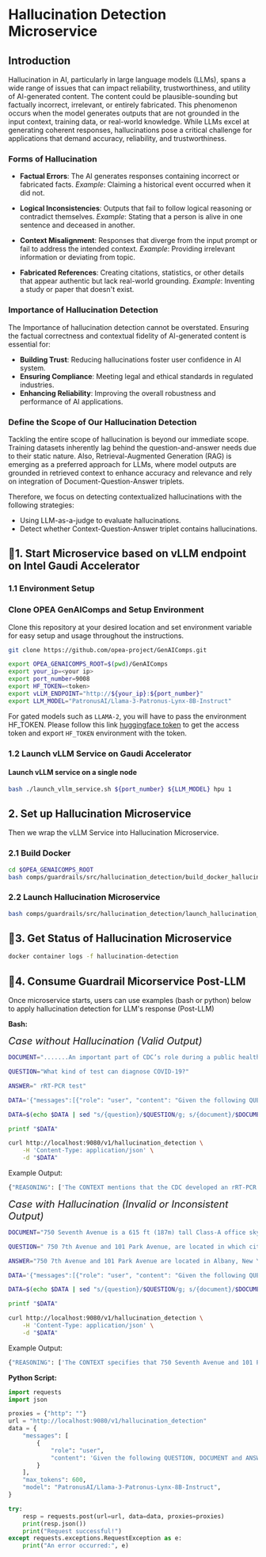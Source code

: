 # Hallucination Detection Microservice

## Introduction

Hallucination in AI, particularly in large language models (LLMs), spans a wide range of issues that can impact reliability, trustworthiness, and utility of AI-generated content. The content could be plausible-sounding but factually incorrect, irrelevant, or entirely fabricated. This phenomenon occurs when the model generates outputs that are not grounded in the input context, training data, or real-world knowledge. While LLMs excel at generating coherent responses, hallucinations pose a critical challenge for applications that demand accuracy, reliability, and trustworthiness.

### Forms of Hallucination

- **Factual Errors**: The AI generates responses containing incorrect or fabricated facts. _Example_: Claiming a historical event occurred when it did not.

- **Logical Inconsistencies**: Outputs that fail to follow logical reasoning or contradict themselves. _Example_: Stating that a person is alive in one sentence and deceased in another.

- **Context Misalignment**: Responses that diverge from the input prompt or fail to address the intended context. _Example_: Providing irrelevant information or deviating from topic.

- **Fabricated References**: Creating citations, statistics, or other details that appear authentic but lack real-world grounding. _Example_: Inventing a study or paper that doesn't exist.

### Importance of Hallucination Detection

The Importance of hallucination detection cannot be overstated. Ensuring the factual correctness and contextual fidelity of AI-generated content is essential for:

- **Building Trust**: Reducing hallucinations foster user confidence in AI system.
- **Ensuring Compliance**: Meeting legal and ethical standards in regulated industries.
- **Enhancing Reliability**: Improving the overall robustness and performance of AI applications.

### Define the Scope of Our Hallucination Detection

Tackling the entire scope of hallucination is beyond our immediate scope. Training datasets inherently lag behind the question-and-answer needs due to their static nature. Also, Retrieval-Augmented Generation (RAG) is emerging as a preferred approach for LLMs, where model outputs are grounded in retrieved context to enhance accuracy and relevance and rely on integration of Document-Question-Answer triplets.

Therefore, we focus on detecting contextualized hallucinations with the following strategies:

- Using LLM-as-a-judge to evaluate hallucinations.
- Detect whether Context-Question-Answer triplet contains hallucinations.

## 🚀1. Start Microservice based on vLLM endpoint on Intel Gaudi Accelerator

### 1.1 Environment Setup

### Clone OPEA GenAIComps and Setup Environment

Clone this repository at your desired location and set environment variable for easy setup and usage throughout the instructions.

```bash
git clone https://github.com/opea-project/GenAIComps.git

export OPEA_GENAICOMPS_ROOT=$(pwd)/GenAIComps
export your_ip=<your ip>
export port_number=9008
export HF_TOKEN=<token>
export vLLM_ENDPOINT="http://${your_ip}:${port_number}"
export LLM_MODEL="PatronusAI/Llama-3-Patronus-Lynx-8B-Instruct"
```

For gated models such as `LLAMA-2`, you will have to pass the environment HF_TOKEN. Please follow this link [huggingface token](https://huggingface.co/docs/hub/security-tokens) to get the access token and export `HF_TOKEN` environment with the token.

### 1.2 Launch vLLM Service on Gaudi Accelerator

#### Launch vLLM service on a single node

```bash
bash ./launch_vllm_service.sh ${port_number} ${LLM_MODEL} hpu 1
```

## 2. Set up Hallucination Microservice

Then we wrap the vLLM Service into Hallucination Microservice.

### 2.1 Build Docker

```bash
cd $OPEA_GENAICOMPS_ROOT
bash comps/guardrails/src/hallucination_detection/build_docker_hallucination_microservice.sh
```

### 2.2 Launch Hallucination Microservice

```bash
bash comps/guardrails/src/hallucination_detection/launch_hallucination_microservice.sh
```

## 🚀3. Get Status of Hallucination Microservice

```bash
docker container logs -f hallucination-detection
```

## 🚀4. Consume Guardrail Micorservice Post-LLM

Once microservice starts, users can use examples (bash or python) below to apply hallucination detection for LLM's response (Post-LLM)

**Bash:**

<span style="font-size:20px">_Case without Hallucination (Valid Output)_</span>

```bash
DOCUMENT=".......An important part of CDC’s role during a public health emergency is to develop a test for the pathogen and equip state and local public health labs with testing capacity. CDC developed an rRT-PCR test to diagnose COVID-19. As of the evening of March 17, 89 state and local public health labs in 50 states......"

QUESTION="What kind of test can diagnose COVID-19?"

ANSWER=" rRT-PCR test"

DATA='{"messages":[{"role": "user", "content": "Given the following QUESTION, DOCUMENT and ANSWER you must analyze the provided answer and determine whether it is faithful to the contents of the DOCUMENT. The ANSWER must not offer new information beyond the context provided in the DOCUMENT. The ANSWER also must not contradict information provided in the DOCUMENT. Output your final verdict by strictly following this format: \"PASS\" is the answer is faithful to the DOCUMENT and \"FAIL\" if the answer is not faithful to the DOCUMENT. Show your reasoning.\n\n--\nQUESTION (THIS DOES NOT COUNT AS BACKGROUND INFORMATION):\n{question}\n\n--\nDOCUMENT:\n{document}\n\n--\nANSWER:\n{answer}\n\n--\n\n Your output should be in JSON FORMAT with the keys \"REASONING\" and \"SCORE\":\n{{\"REASONING\": <your reasoning as bullet points>, \"SCORE\": <your final score>}}"}], "max_tokens":600,"model": "PatronusAI/Llama-3-Patronus-Lynx-8B-Instruct" }'

DATA=$(echo $DATA | sed "s/{question}/$QUESTION/g; s/{document}/$DOCUMENT/g; s/{answer}/$ANSWER/g")

printf "$DATA"

curl http://localhost:9080/v1/hallucination_detection \
    -H 'Content-Type: application/json' \
    -d "$DATA"
```

Example Output:

```bash
{"REASONING": ['The CONTEXT mentions that the CDC developed an rRT-PCR test to diagnose COVID-19.', 'The CONTEXT does not describe what rRT-PCR stands for or how the test works.', 'The ANSWER simply states that the test is an rRT-PCR test.', 'The ANSWER does not provide additional information about the test, such as its full form or methodology.', 'Given the QUESTION about what kind of test can diagnose COVID-19, the ANSWER is faithful to the CONTEXT because it correctly identifies the type of test developed by the CDC, even though it lacks detailed explanation.'], "SCORE": PASS}
```

<span style="font-size:20px">_Case with Hallucination (Invalid or Inconsistent Output)_</span>

```bash
DOCUMENT="750 Seventh Avenue is a 615 ft (187m) tall Class-A office skyscraper in New York City. 101 Park Avenue is a 629 ft tall skyscraper in New York City, New York."

QUESTION=" 750 7th Avenue and 101 Park Avenue, are located in which city?"

ANSWER="750 7th Avenue and 101 Park Avenue are located in Albany, New York"

DATA='{"messages":[{"role": "user", "content": "Given the following QUESTION, DOCUMENT and ANSWER you must analyze the provided answer and determine whether it is faithful to the contents of the DOCUMENT. The ANSWER must not offer new information beyond the context provided in the DOCUMENT. The ANSWER also must not contradict information provided in the DOCUMENT. Output your final verdict by strictly following this format: \"PASS\" is the answer is faithful to the DOCUMENT and \"FAIL\" if the answer is not faithful to the DOCUMENT. Show your reasoning.\n\n--\nQUESTION (THIS DOES NOT COUNT AS BACKGROUND INFORMATION):\n{question}\n\n--\nDOCUMENT:\n{document}\n\n--\nANSWER:\n{answer}\n\n--\n\n Your output should be in JSON FORMAT with the keys \"REASONING\" and \"SCORE\":\n{{\"REASONING\": <your reasoning as bullet points>, \"SCORE\": <your final score>}}"}], "max_tokens":600,"model": "PatronusAI/Llama-3-Patronus-Lynx-8B-Instruct" }'

DATA=$(echo $DATA | sed "s/{question}/$QUESTION/g; s/{document}/$DOCUMENT/g; s/{answer}/$ANSWER/g")

printf "$DATA"

curl http://localhost:9080/v1/hallucination_detection \
    -H 'Content-Type: application/json' \
    -d "$DATA"

```

Example Output:

```bash
{"REASONING": ['The CONTEXT specifies that 750 Seventh Avenue and 101 Park Avenue are located in New York City.', 'The ANSWER incorrectly states that these locations are in Albany, New York.', 'The QUESTION asks for the city where these addresses are located.', 'The correct answer should be New York City, not Albany.'], "SCORE": FAIL}
```

**Python Script:**

```python
import requests
import json

proxies = {"http": ""}
url = "http://localhost:9080/v1/hallucination_detection"
data = {
    "messages": [
        {
            "role": "user",
            "content": 'Given the following QUESTION, DOCUMENT and ANSWER you must analyze the provided answer and determine whether it is faithful to the contents of the DOCUMENT. The ANSWER must not offer new information beyond the context provided in the DOCUMENT. The ANSWER also must not contradict information provided in the DOCUMENT. Output your final verdict by strictly following this format: "PASS" is the answer is faithful to the DOCUMENT and "FAIL" if the answer is not faithful to the DOCUMENT. Show your reasoning.\n\n--\nQUESTION (THIS DOES NOT COUNT AS BACKGROUND INFORMATION):\n 750 7th Avenue and 101 Park Avenue, are located in which city?\n\n--\nDOCUMENT:\n750 Seventh Avenue is a 615 ft (187m) tall Class-A office skyscraper in New York City. 101 Park Avenue is a 629 ft tall skyscraper in New York City, New York.\n\n--\nANSWER:\n750 7th Avenue and 101 Park Avenue are located in Albany, New York\n\n--\n\n Your output should be in JSON FORMAT with the keys "REASONING" and "SCORE":\n{{"REASONING": <your reasoning as bullet points>, "SCORE": <your final score>}}',
        }
    ],
    "max_tokens": 600,
    "model": "PatronusAI/Llama-3-Patronus-Lynx-8B-Instruct",
}

try:
    resp = requests.post(url=url, data=data, proxies=proxies)
    print(resp.json())
    print("Request successful!")
except requests.exceptions.RequestException as e:
    print("An error occurred:", e)
```
